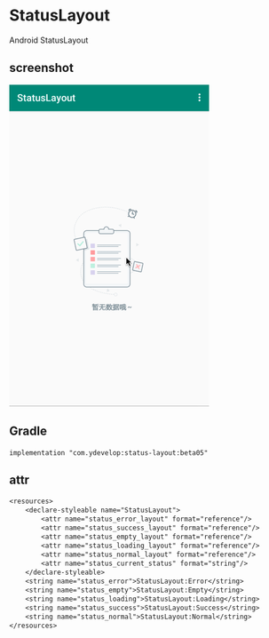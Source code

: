 # StatusLayout

Android StatusLayout

## screenshot

![](https://github.com/7449/StatusLayout/blob/master/screenshot/statuslayout.gif)

## Gradle

    implementation "com.ydevelop:status-layout:beta05"

## attr

    <resources>
        <declare-styleable name="StatusLayout">
            <attr name="status_error_layout" format="reference"/>
            <attr name="status_success_layout" format="reference"/>
            <attr name="status_empty_layout" format="reference"/>
            <attr name="status_loading_layout" format="reference"/>
            <attr name="status_normal_layout" format="reference"/>
            <attr name="status_current_status" format="string"/>
        </declare-styleable>
        <string name="status_error">StatusLayout:Error</string>
        <string name="status_empty">StatusLayout:Empty</string>
        <string name="status_loading">StatusLayout:Loading</string>
        <string name="status_success">StatusLayout:Success</string>
        <string name="status_normal">StatusLayout:Normal</string>
    </resources>
